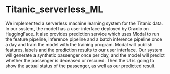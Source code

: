 # Titanic_serverless_ML

We implemented a serverless machine learning system for the Titanic data. In our system,  the model has a user interface deployed by Gradio on HuggingFace. It also provides prediction service which uses Modal to run the feature pipeline, inference pipeline and a batch inference pipeline once a day and train the model with the training program. Modal will publish features, labels and the prediction results to our user interface. Our system will generate a synthetic passenger once per day, and the model will predict whether the passenger is deceased or rescued. Then the UI is going to show the actual status of the passenger, as well as our predicted result.  
